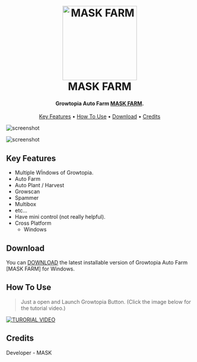 <h1 align="center">
  <br>
  <a href="https://github.com/maskstudios/maskfarm"><img src="https://cdn.discordapp.com/attachments/1064084096793456751/1072694073728700466/icon.png" alt="MASK FARM" width="200"></a>
  <br>
  MASK FARM
  <br>
</h1>

<h4 align="center">Growtopia Auto Farm <a href="https://github.com/maskstudios/maskfarm" target="_blank">MASK FARM</a>.</h4>


<p align="center">
  <a href="#key-features">Key Features</a> •
  <a href="#how-to-use">How To Use</a> •
  <a href="#download">Download</a> •
  <a href="#credits">Credits</a>
</p>

![screenshot](https://cdn.discordapp.com/attachments/1064084096793456751/1074418491043618866/maskfarms.png)

![screenshot](https://cdn.discordapp.com/attachments/1064084096793456751/1072694561421414460/Ekran_goruntusu_2023-02-08_044114.png)

## Key Features

* Multiple Wİndows of Growtopia.
* Auto Farm
* Auto Plant / Harvest
* Growscan
* Spammer
* Multibox
* etc...
* Have mini control (not really helpful).
* Cross Platform
  - Windows

## Download

You can [DOWNLOAD](https://github.com/maskstudios/maskfarm/releases/download/AutoFarm/MASK.FARM.rar) the latest installable version of Growtopia Auto Farm [MASK FARM] for Windows.

## How To Use
> Just a open and Launch Growtopia Button. (Click the image below for the tutorial video.)

[![TURORIAL VIDEO](https://img.youtube.com/vi/R241T1ypxIA/0.jpg)](https://www.youtube.com/watch?v=R241T1ypxIA)


## Credits

Developer - MASK
